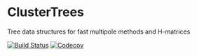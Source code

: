 # ClusterTrees

Tree data structures for fast multipole methods and H-matrices

[![Build Status](https://travis-ci.org/krcools/ClusterTrees.jl.svg?branch=master)](https://travis-ci.org/krcools/ClusterTrees.jl)
[![Codecov](https://codecov.io/gh/krcools/ClusterTrees.jl/branch/master/graph/badge.svg)](https://codecov.io/gh/krcools/ClusterTrees.jl)
